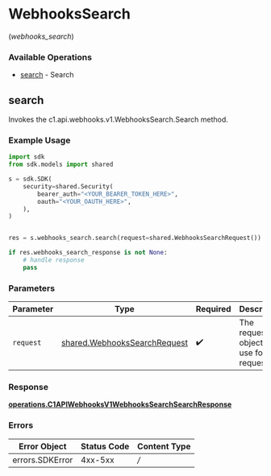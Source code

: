 # WebhooksSearch
(*webhooks_search*)

### Available Operations

* [search](#search) - Search

## search

Invokes the c1.api.webhooks.v1.WebhooksSearch.Search method.

### Example Usage

```python
import sdk
from sdk.models import shared

s = sdk.SDK(
    security=shared.Security(
        bearer_auth="<YOUR_BEARER_TOKEN_HERE>",
        oauth="<YOUR_OAUTH_HERE>",
    ),
)


res = s.webhooks_search.search(request=shared.WebhooksSearchRequest())

if res.webhooks_search_response is not None:
    # handle response
    pass

```

### Parameters

| Parameter                                                                    | Type                                                                         | Required                                                                     | Description                                                                  |
| ---------------------------------------------------------------------------- | ---------------------------------------------------------------------------- | ---------------------------------------------------------------------------- | ---------------------------------------------------------------------------- |
| `request`                                                                    | [shared.WebhooksSearchRequest](../../models/shared/webhookssearchrequest.md) | :heavy_check_mark:                                                           | The request object to use for the request.                                   |


### Response

**[operations.C1APIWebhooksV1WebhooksSearchSearchResponse](../../models/operations/c1apiwebhooksv1webhookssearchsearchresponse.md)**
### Errors

| Error Object    | Status Code     | Content Type    |
| --------------- | --------------- | --------------- |
| errors.SDKError | 4xx-5xx         | */*             |
